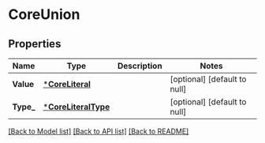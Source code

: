 # CoreUnion

## Properties
Name | Type | Description | Notes
------------ | ------------- | ------------- | -------------
**Value** | [***CoreLiteral**](coreLiteral.md) |  | [optional] [default to null]
**Type_** | [***CoreLiteralType**](coreLiteralType.md) |  | [optional] [default to null]

[[Back to Model list]](../README.md#documentation-for-models) [[Back to API list]](../README.md#documentation-for-api-endpoints) [[Back to README]](../README.md)


